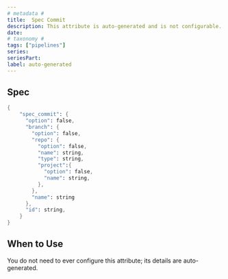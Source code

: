 ```yaml
---
# metadata # 
title:  Spec Commit
description: This attribute is auto-generated and is not configurable.
date: 
# taxonomy #
tags: ["pipelines"]
series:
seriesPart:
label: auto-generated
---
```


## Spec 

```s
{
    "spec_commit": {
      "option": false,
      "branch": {
        "option": false,
        "repo": {
          "option": false,
          "name": string,
          "type": string,
          "project":{
            "option": false,
            "name": string,
          },
        },
        "name": string
      },
      "id": string,
    }
}
```

## When to Use 

You do not need to ever configure this attribute; its details are auto-generated.
